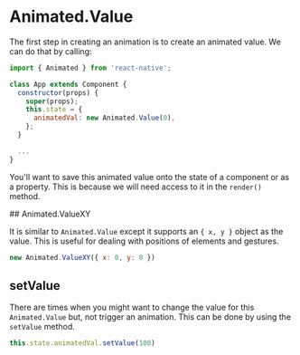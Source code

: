 # Animated.Value

The first step in creating an animation is to create an animated value. We can do that by calling:

```js
import { Animated } from 'react-native';

class App extends Component {
  constructor(props) {
    super(props);
    this.state = {
      animatedVal: new Animated.Value(0),
    };
  }

  ...
}
```

You'll want to save this animated value onto the state of a component or as a property. This is because we will need access to it in the `render()` method.


## Animated.ValueXY

It is similar to `Animated.Value` except it supports an `{ x, y }` object as the value. This is useful for dealing with positions of elements and gestures.

```js
new Animated.ValueXY({ x: 0, y: 0 })
```


## setValue

There are times when you might want to change the value for this `Animated.Value` but, not trigger an animation. This can be done by using the `setValue` method.

```js
this.state.animatedVal.setValue(100)
```
